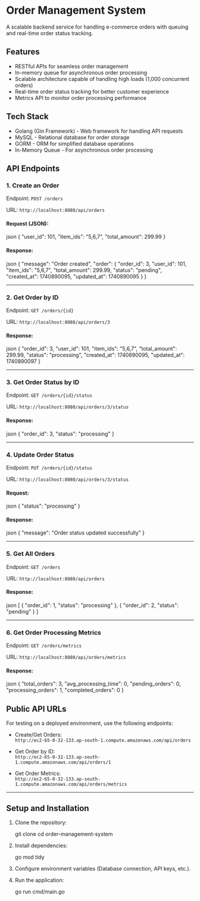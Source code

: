 # Order Management System

A scalable backend service for handling e-commerce orders with queuing and real-time order status tracking.

## Features

- RESTful APIs for seamless order management
- In-memory queue for asynchronous order processing
- Scalable architecture capable of handling high loads (1,000 concurrent orders)
- Real-time order status tracking for better customer experience
- Metrics API to monitor order processing performance

## Tech Stack

- Golang (Gin Framework) - Web framework for handling API requests
- MySQL - Relational database for order storage
- GORM - ORM for simplified database operations
- In-Memory Queue - For asynchronous order processing

## API Endpoints

### 1. Create an Order
Endpoint: `POST /orders`

URL: `http://localhost:8080/api/orders`

#### Request (JSON):
json
{
  "user_id": 101,
  "item_ids": "5,6,7",
  "total_amount": 299.99
}


#### Response:
json
{
  "message": "Order created",
  "order": {
    "order_id": 3,
    "user_id": 101,
    "item_ids": "5,6,7",
    "total_amount": 299.99,
    "status": "pending",
    "created_at": 1740890095,
    "updated_at": 1740890095
  }
}


---

### 2. Get Order by ID
Endpoint: `GET /orders/{id}`

URL: `http://localhost:8080/api/orders/3`

#### Response:
json
{
  "order_id": 3,
  "user_id": 101,
  "item_ids": "5,6,7",
  "total_amount": 299.99,
  "status": "processing",
  "created_at": 1740890095,
  "updated_at": 1740890097
}


---

### 3. Get Order Status by ID
Endpoint: `GET /orders/{id}/status`

URL: `http://localhost:8080/api/orders/3/status`

#### Response:
json
{
  "order_id": 3,
  "status": "processing"
}


---

### 4. Update Order Status
Endpoint: `PUT /orders/{id}/status`

URL: `http://localhost:8080/api/orders/3/status`

#### Request:
json
{
  "status": "processing"
}


#### Response:
json
{
  "message": "Order status updated successfully"
}


---

### 5. Get All Orders
Endpoint: `GET /orders`

URL: `http://localhost:8080/api/orders`

#### Response:
json
[
  { "order_id": 1, "status": "processing" },
  { "order_id": 2, "status": "pending" }
]


---

### 6. Get Order Processing Metrics
Endpoint: `GET /orders/metrics`

URL: `http://localhost:8080/api/orders/metrics`

#### Response:
json
{
  "total_orders": 3,
  "avg_processing_time": 0,
  "pending_orders": 0,
  "processing_orders": 1,
  "completed_orders": 0
}


## Public API URLs

For testing on a deployed environment, use the following endpoints:

- Create/Get Orders:  
  `http://ec2-65-0-32-133.ap-south-1.compute.amazonaws.com/api/orders`

- Get Order by ID:  
  `http://ec2-65-0-32-133.ap-south-1.compute.amazonaws.com/api/orders/1`

- Get Order Metrics:  
  `http://ec2-65-0-32-133.ap-south-1.compute.amazonaws.com/api/orders/metrics`

---

## Setup and Installation

1. Clone the repository:
   
   git clone <repository-url>
   cd order-management-system
   
2. Install dependencies:
   
   go mod tidy
   
3. Configure environment variables (Database connection, API keys, etc.).
4. Run the application:
   
   go run cmd/main.go
